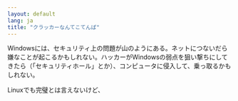 ```yaml
---
layout: default
lang: ja
title: "クラッカーなんてこてんぱ"
---
```


Windowsには、セキュリティ上の問題が山のようにある。ネットにつないだら嫌なことが起こるかもしれない。ハッカーがWindowsの弱点を狙い撃ちにしてきたら（「セキュリティホール」とか）、コンピュータに侵入して、乗っ取るかもしれない。

Linuxでも完璧とは言えないけど、




